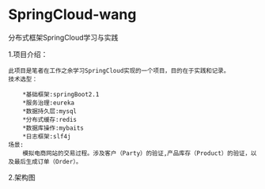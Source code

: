 # SpringCloud-wang
分布式框架SpringCloud学习与实践


1.项目介绍：

	此项目是笔者在工作之余学习SpringCloud实现的一个项目，目的在于实践和记录。
	技术选型：
        
		*基础框架:springBoot2.1
		*服务治理:eureka
		*数据持久层:mysql
		*分布式缓存:redis
		*数据库操作:mybaits
		*日志框架:slf4j
	场景:
		模拟电商网站的交易过程。涉及客户（Party）的验证,产品库存（Product）的验证，以及最后生成订单（Order）。
                
2.架构图
